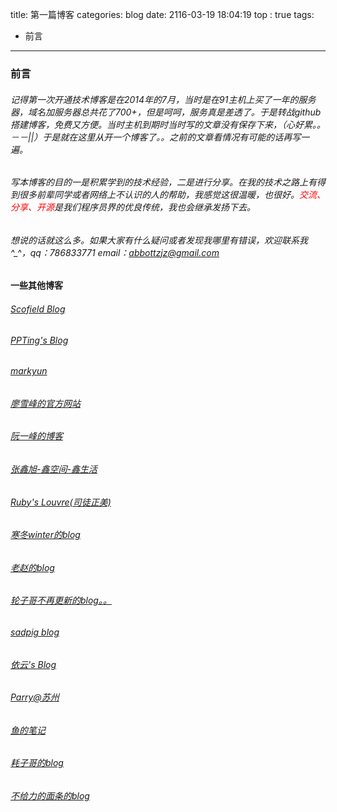 title: 第一篇博客
categories: blog
date: 2116-03-19 18:04:19
top : true
tags: 
- 前言
---
### 前言  

######   记得第一次开通技术博客是在2014年的7月，当时是在91主机上买了一年的服务器，域名加服务器总共花了700+，但是呵呵，服务真是差透了。于是转战github搭建博客，免费又方便。当时主机到期时当时写的文章没有保存下来，（心好累。。－－||）于是就在这里从开一个博客了。。之前的文章看情况有可能的话再写一遍。

######   写本博客的目的一是积累学到的技术经验，二是进行分享。在我的技术之路上有得到很多前辈同学或者网络上不认识的人的帮助，我感觉这很温暖，也很好。<font style="color:red">交流、分享、开源</font>是我们程序员界的优良传统，我也会继承发扬下去。  

######   想说的话就这么多。如果大家有什么疑问或者发现我哪里有错误，欢迎联系我^_^，qq：786833771     email：abbottzjz@gmail.com 
 
####  一些其他博客 
######  [Scofield Blog](http://scofieldwyq.github.io/) 
######  [PPTing's Blog](http://ppting.me/) 
######  [markyun](http://markyun.github.io/)
######  [廖雪峰的官方网站](http://www.liaoxuefeng.com/)
######  [阮一峰的博客](http://www.ruanyifeng.com/blog/)
######  [张鑫旭-鑫空间-鑫生活](http://www.zhangxinxu.com/)
######  [Ruby's Louvre(司徒正美)](http://www.cnblogs.com/rubylouvre)
######  [寒冬winter的blog](http://www.cnblogs.com/winter-cn/)
######  [老赵的blog](http://blog.zhaojie.me/)
######  [轮子哥不再更新的blog。。](http://www.cppblog.com/vczh)
######  [sadpig blog](http://www.sadpig1993.com)
######  [依云's Blog](http://blog.lilydjwg.me/)
######  [Parry@苏州](http://www.cnblogs.com/parry/p/issues_about_build_hybrid_app_with_ionic.html)
######  [鱼的笔记](https://www.diefishfish.com/)
######  [耗子哥的blog](https://coolshell.cn/)
######  [不给力的面条的blog](https://chi.miantiao.me)